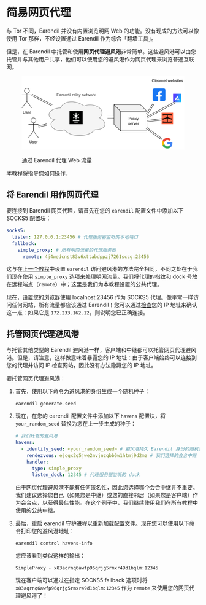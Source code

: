 # 简易网页代理

与 Tor 不同，Earendil 并没有内置浏览明网 Web 的功能。没有现成的方法可以像使用 Tor 那样，不经设置通过 Earendil 作为综合「翻墙工具」。

但是，在 Earendil 中托管和使用**网页代理避风港**非常简单。这些避风港可以由您托管并与其他用户共享，他们可以使用您的避风港作为网页代理来浏览普通互联网。

<figure><img src="../../en/.gitbook/assets/image (4).png" alt=""><figcaption><p>通过 Earendil 代理 Web 流量</p></figcaption></figure>

本教程将指导您如何操作。

## 将 Earendil 用作网页代理

要连接到 Earendil 网页代理，请首先在您的 `earendil` 配置文件中添加以下 SOCKS5 配置块：

```yaml
socks5:
  listen: 127.0.0.1:23456 # 代理服务器监听的本地端口
  fallback:
    simple_proxy: # 所有明网流量的代理服务器
      remote: 4j4wedcnst83v6xttabdppzj7261sccg:23456
```

这与在[上一个教程](bi-feng-gang-havens.md)中设置 `earendil` 访问避风港的方法完全相同，不同之处在于我们现在使用 `simple_proxy` 选项来处理明网流量。我们将代理的指纹和 dock 号放在远程端点（`remote`）中；这里是我们为本教程设置的公共代理。

现在，设置您的浏览器使用 localhost:23456 作为 SOCKS5 代理。像平常一样访问任何网站，所有流量都应该通过 Earendil！您可以通过[检查](https://bgp.he.net/)您的 IP 地址来确认这一点：如果它是 `172.233.162.12`，则说明您已正确连接。

## 托管网页代理避风港

与托管其他类型的 Earendil 避风港一样，客户端和中继都可以托管网页代理避风港。但是，请注意，这样做意味着暴露您的 IP 地址：由于客户端始终可以连接到您的代理并访问 IP 检查网站，因此没有办法隐藏您的 IP 地址。

要托管网页代理避风港：

1. 首先，使用以下命令为避风港的身份生成一个随机种子：

   ```shell-session
   earendil generate-seed
   ```

2. 现在，在您的 earendil 配置文件中添加以下 `havens` 配置块，将 `your_random_seed` 替换为您在上一步生成的种子：

   ```yaml
   # 我们托管的避风港
   havens:
     - identity_seed: <your_random_seed> # 避风港持久 Earendil 身份的随机种子
       rendezvous: ejqgx2g5jwe2mvjnzqbb6w1htmj9d2mz # 我们选择的会合中继
       handler:
         type: simple_proxy
         listen_dock: 12345 # 代理服务器监听的 dock
   ```

   由于网页代理避风港不能有任何匿名性，因此您选择哪个会合中继并不重要。我们建议选择您自己（如果您是中继）或您的直接邻居（如果您是客户端）作为会合点，以获得最佳性能。在这个例子中，我们继续使用我们在所有教程中使用的公共中继。

3. 最后，重启 earendil 守护进程以重新加载配置文件。现在您可以使用以下命令打印您的避风港地址：

   ```shell-session
   earendil control havens-info
   ```

   您应该看到类似这样的输出：

   ```
   SimpleProxy - x83aqrnq6awfp96qrjg5rmxr49d1bqlm:12345
   ```

   现在客户端可以通过在指定 SOCKS5 fallback 选项时将 `x83aqrnq6awfp96qrjg5rmxr49d1bqlm:12345` 作为 `remote` 来使用您的网页代理避风港了！
